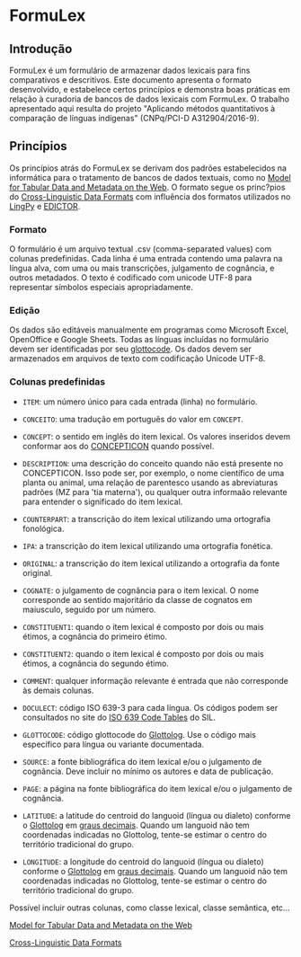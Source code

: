 # FormuLex
## Introdução
FormuLex é um formulário de armazenar dados lexicais para fins comparativos e descritivos. Este documento apresenta o formato desenvolvido, e estabelece certos princípios e demonstra boas práticas em relação à curadoria de bancos de dados lexicais com FormuLex. O trabalho apresentado aqui resulta do projeto "Aplicando métodos quantitativos à comparação de línguas indígenas" (CNPq/PCI-D A312904/2016-9). 

## Princípios
Os princípios atrás do FormuLex se derivam dos padrões estabelecidos na informática para o tratamento de bancos de dados textuais, como no
[Model for Tabular Data and Metadata on the Web](https://www.w3.org/TR/tabular-data-model/#standard-file-metadata). O formato segue os princ?pios do [Cross-Linguistic Data Formats](http://cldf.clld.org) com influência dos formatos utilizados no [LingPy](http://lingpy.org) e [EDICTOR](edictor.digling.org).

### Formato
O formulário é um arquivo textual .csv (comma-separated values) com colunas predefinidas. Cada linha é uma entrada contendo uma palavra na língua alva, com uma ou mais transcrições, julgamento de cognância, e outros metadados. O texto é codificado com unicode UTF-8 para representar símbolos especiais apropriadamente.


### Edição
Os dados são editáveis manualmente em programas como Microsoft Excel, OpenOffice e Google Sheets. Todas as línguas incluídas no formulário devem ser identificadas por seu [glottocode](http://glottolog.org). Os dados devem ser armazenados em arquivos de texto com codificação Unicode UTF-8.

### Colunas predefinidas

* `ITEM`: um número único para cada entrada (linha) no formulário.

* `CONCEITO`: uma tradução em português do valor em `CONCEPT`.

* `CONCEPT`: o sentido em inglês do item lexical. Os valores inseridos devem conformar aos do [CONCEPTICON](http://concepticon.clld.org) quando possível.

* `DESCRIPTION`: uma descrição do conceito quando não está presente no CONCEPTICON. Isso pode ser, por exemplo, o nome científico de uma planta ou animal, uma relação de parentesco usando as abreviaturas padrões (MZ para 'tia materna'), ou qualquer outra informaão relevante para entender o significado do item lexical.

* `COUNTERPART`: a transcrição do item lexical utilizando uma ortografia fonológica.

* `IPA`: a transcrição do item lexical utilizando uma ortografia fonética.

* `ORIGINAL`: a transcrição do item lexical utilizando a ortografia da fonte original.

* `COGNATE`: o julgamento de cognância para o item lexical. O nome corresponde ao sentido majoritário da classe de cognatos em maiusculo, seguido por um número.  

* `CONSTITUENT1`: quando o item lexical é composto por dois ou mais étimos, a cognância do primeiro étimo.

* `CONSTITUENT2`: quando o item lexical é composto por dois ou mais étimos, a cognância do segundo étimo.

* `COMMENT`: qualquer informação relevante é entrada que não corresponde às demais colunas.

* `DOCULECT`: código ISO 639-3 para cada língua. Os códigos podem ser consultados no site do [ISO 639 Code Tables](http://www-01.sil.org/iso639-3/codes.asp) do SIL. 

* `GLOTTOCODE`: código glottocode do [Glottolog](http://glottolog.org). Use o código mais específico para língua ou variante documentada. 

* `SOURCE`: a fonte bibliográfica do item lexical e/ou o julgamento de cognância. Deve incluir no mínimo os autores e data de publicação. 

* `PAGE`:  a página na fonte bibliográfica do item lexical e/ou o julgamento de cognância. 

* `LATITUDE`: a latitude do centroid do languoid (língua ou dialeto) conforme o [Glottolog](http://glottolog.org) em [graus decimais](https://pt.wikipedia.org/wiki/Graus_decimais). Quando um languoid não tem coordenadas indicadas no Glottolog, tente-se estimar o centro do território tradicional do grupo.

* `LONGITUDE`: a longitude do centroid do languoid (língua ou dialeto) conforme o [Glottolog](http://glottolog.org) em [graus decimais](https://pt.wikipedia.org/wiki/Graus_decimais). Quando um languoid não tem coordenadas indicadas no Glottolog, tente-se estimar o centro do território tradicional do grupo.



Possível incluir outras colunas, como classe lexical, classe semântica, etc... 

[Model for Tabular Data and Metadata on the Web](https://www.w3.org/TR/tabular-data-model/#standard-file-metadata)

[Cross-Linguistic Data Formats](http://cldf.clld.org)
